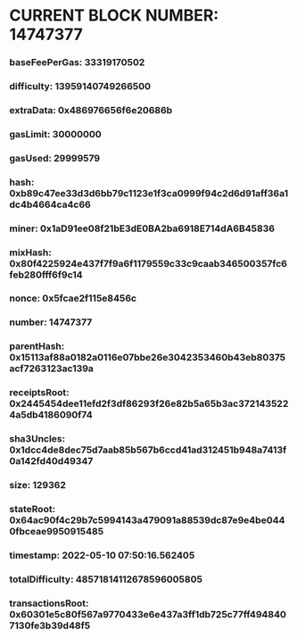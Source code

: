 # CURRENT BLOCK NUMBER: 14747377

### baseFeePerGas: 33319170502
### difficulty: 13959140749266500
### extraData: 0x486976656f6e20686b
### gasLimit: 30000000
### gasUsed: 29999579
### hash: 0xb89c47ee33d3d6bb79c1123e1f3ca0999f94c2d6d91aff36a1dc4b4664ca4c66
### miner: 0x1aD91ee08f21bE3dE0BA2ba6918E714dA6B45836
### mixHash: 0x80f4225924e437f7f9a6f1179559c33c9caab346500357fc6feb280fff6f9c14
### nonce: 0x5fcae2f115e8456c
### number: 14747377
### parentHash: 0x15113af88a0182a0116e07bbe26e3042353460b43eb80375acf7263123ac139a
### receiptsRoot: 0x2445454dee11efd2f3df86293f26e82b5a65b3ac3721435224a5db4186090f74
### sha3Uncles: 0x1dcc4de8dec75d7aab85b567b6ccd41ad312451b948a7413f0a142fd40d49347
### size: 129362
### stateRoot: 0x64ac90f4c29b7c5994143a479091a88539dc87e9e4be0440fbceae9950915485
### timestamp: 2022-05-10 07:50:16.562405
### totalDifficulty: 48571814112678596005805
### transactionsRoot: 0x60301e5c80f567a9770433e6e437a3ff1db725c77ff4948407130fe3b39d48f5
